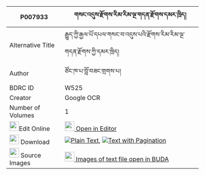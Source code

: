 |P007933|གསང་འདུས་རྫོགས་རིམ་རིམ་ལྔ་གདན་རྫོགས་དམར་ཁྲིད། 
| --- | --- 
|Alternative Title |རྒྱུད་ཀྱི་རྒྱལ་པོ་དཔལ་གསང་བ་འདུས་པའི་རྫོགས་རིམ་རིམ་ལྔ་གདན་རྫོགས་ཀྱི་དམར་ཁྲིད།
|Author| ཙོང་ཁ་པ་བློ་བཟང་གྲགས་པ།
|BDRC ID | W525
|Creator | Google OCR
|Number of Volumes| 1
|<img width="25" src="https://img.icons8.com/color/25/000000/edit-property.png">Edit Online| [<img width="25" src="https://avatars.githubusercontent.com/u/45091458?s=200&v=4"> Open in Editor](http://editor.openpecha.org/P007933)
|<img width="25" src="https://img.icons8.com/fluent/48/000000/download-2.png"/>  Download | [![](https://img.icons8.com/color/20/000000/txt.png)Plain Text](https://github.com/Openpecha/P007933/releases/download/v1/sangdu_dzokrim_rim_nga_den_dzo_plain_P007933.zip), [![](https://img.icons8.com/color/20/000000/txt.png)Text with Pagination](https://github.com/Openpecha/P007933/releases/download/v1/sangdu_dzokrim_rim_nga_den_dzo_pages_P007933.zip)
|<img width="25" src="https://img.icons8.com/plasticine/100/000000/pictures-folder.png"/>  Source Images | [<img width="25" src="https://library.bdrc.io/icons/BUDA-small.svg"> Images of text file open in BUDA](https://library.bdrc.io/show/bdr:W525)